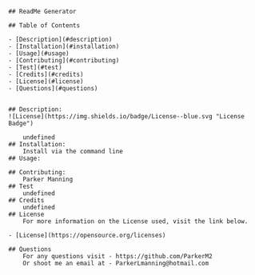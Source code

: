 
    ## ReadMe Generator

    ## Table of Contents

    - [Description](#description)
    - [Installation](#installation)
    - [Usage](#usage)
    - [Contributing](#contributing)
    - [Test](#test)
    - [Credits](#credits)
    - [License](#license)
    - [Questions](#questions)


    ## Description:
    ![License](https://img.shields.io/badge/License--blue.svg "License Badge")

        undefined
    ## Installation:
        Install via the command line
    ## Usage: 
        
    ## Contributing:
        Parker Manning
    ## Test 
        undefined
    ## Credits
        undefined
    ## License
        For more information on the License used, visit the link below.

    - [License](https://opensource.org/licenses)

    ## Questions
        For any questions visit - https://github.com/ParkerM2
        Or shoot me an email at - ParkerLmanning@hotmail.com